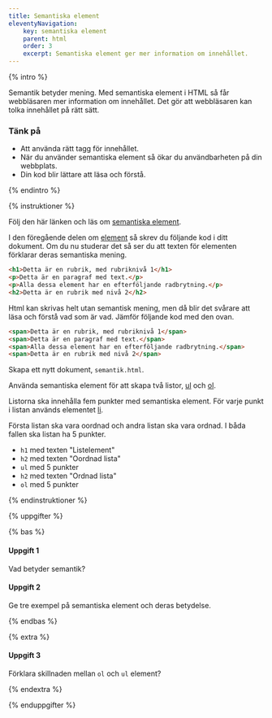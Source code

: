 ```yaml
---
title: Semantiska element
eleventyNavigation:
    key: semantiska element
    parent: html
    order: 3
    excerpt: Semantiska element ger mer information om innehållet.
---
```


{% intro %}

Semantik betyder mening. Med semantiska element i HTML så får webbläsaren mer information om innehållet. Det gör att webbläsaren kan tolka innehållet på rätt sätt.

### Tänk på

-   Att använda rätt tagg för innehållet.
-   När du använder semantiska element så ökar du användbarheten på din webbplats.
-   Din kod blir lättare att läsa och förstå.

{% endintro %}

{% instruktioner %}

Följ den här länken och läs om [semantiska element](https://developer.mozilla.org/en-US/docs/Glossary/Semantics#Semantics_in_HTML).

I den föregående delen om [element](/tekniker/html/element) så skrev du följande kod i ditt dokument. Om du nu studerar det så ser du att texten för elementen förklarar deras semantiska mening.

```html
<h1>Detta är en rubrik, med rubriknivå 1</h1>
<p>Detta är en paragraf med text.</p>
<p>Alla dessa element har en efterföljande radbrytning.</p>
<h2>Detta är en rubrik med nivå 2</h2>
```

Html kan skrivas helt utan semantisk mening, men då blir det svårare att läsa och förstå vad som är vad. Jämför följande kod med den ovan.

```html
<span>Detta är en rubrik, med rubriknivå 1</span>
<span>Detta är en paragraf med text.</span>
<span>Alla dessa element har en efterföljande radbrytning.</span>
<span>Detta är en rubrik med nivå 2</span>
```

Skapa ett nytt dokument, `semantik.html`.

Använda semantiska element för att skapa två listor, [ul](https://developer.mozilla.org/en-US/docs/Web/HTML/Element/ul) och [ol](https://developer.mozilla.org/en-US/docs/Web/HTML/Element/ol).

Listorna ska innehålla fem punkter med semantiska element. För varje punkt i listan används elementet [li](https://developer.mozilla.org/en-US/docs/Web/HTML/Element/li).

Första listan ska vara oordnad och andra listan ska vara ordnad. I båda fallen ska listan ha 5 punkter.

-   `h1` med texten "Listelement"
-   `h2` med texten "Oordnad lista"
-   `ul` med 5 punkter
-   `h2` med texten "Ordnad lista"
-   `ol` med 5 punkter

{% endinstruktioner %}

{% uppgifter %}

{% bas %}

#### Uppgift 1

Vad betyder semantik?

#### Uppgift 2

Ge tre exempel på semantiska element och deras betydelse.

{% endbas %}

{% extra %}

#### Uppgift 3

Förklara skillnaden mellan `ol` och `ul` element?

{% endextra %}

{% enduppgifter %}
